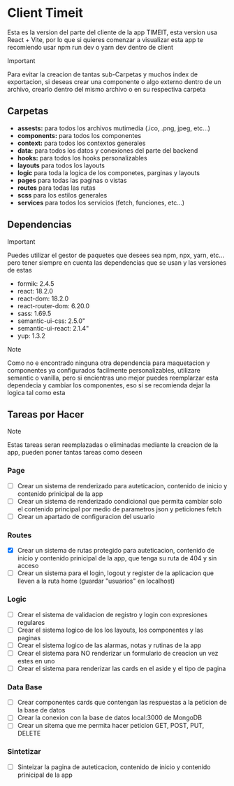# Client Timeit

Esta es la version del parte del cliente de la app TIMEIT, esta version usa React + Vite, por lo que si quieres comenzar a visualizar esta app te recomiendo usar npm run dev o yarn dev dentro de client

> [!IMPORTANT]
> Para evitar la creacion de tantas sub-Carpetas y muchos index de exportacion, si deseas crear una componente o algo externo dentro de un archivo, crearlo dentro del mismo archivo o en su respectiva carpeta

## Carpetas

- **assests:** para todos los archivos mutimedia (.ico, .png, jpeg, etc...)
- **components:** para todos los componentes
- **context:** para todos los contextos generales
- **data:** para todos los datos y conexiones del parte del backend
- **hooks:** para todos los hooks personalizables
- **layouts** para todos los layouts
- **logic** para toda la logica de los componetes, parginas y layouts
- **pages** para todas las paginas o vistas
- **routes** para todas las rutas
- **scss** para los estilos generales
- **services** para todos los servicios (fetch, funciones, etc...)

## Dependencias

> [!IMPORTANT]
> Puedes utilizar el gestor de paquetes que desees sea npm, npx, yarn, etc... pero tener siempre en cuenta las dependencias que se usan y las versiones de estas

- formik: 2.4.5
- react: 18.2.0
- react-dom: 18.2.0
- react-router-dom: 6.20.0
- sass: 1.69.5
- semantic-ui-css: 2.5.0"
- semantic-ui-react: 2.1.4"
- yup: 1.3.2

> [!NOTE]
> Como no e encontrado ninguna otra dependencia para maquetacion y componentes ya configurados facilmente personalizables, utilizare semantic o vanilla, pero si encientras uno mejor puedes reemplarzar esta dependecia y cambiar los componentes, eso si se recomienda dejar la logica tal como esta

## Tareas por Hacer

> [!NOTE]
> Estas tareas seran reemplazadas o eliminadas mediante la creacion de la app, pueden poner tantas tareas como deseen

### Page

- [ ] Crear un sistema de renderizado para auteticacion, contenido de inicio y contenido prinicipal de la app
- [ ] Crear un sistema de renderizado condicional que permita cambiar solo el contenido principal por medio de parametros json y peticiones fetch
- [ ] Crear un apartado de configuracion del usuario

### Routes

- [x] Crear un sistema de rutas protegido para auteticacion, contenido de inicio y contenido prinicipal de la app, que tenga su ruta de 404 y sin acceso
- [ ] Crear un sistema para el login, logout y register de la aplicacion que lleven a la ruta home (guardar "usuarios" en localhost)

### Logic

- [ ] Crear el sistema de validacion de registro y login con expresiones regulares
- [ ] Crear el sistema logico de los los layouts, los componentes y las paginas
- [ ] Crear el sistema logico de las alarmas, notas y rutinas de la app
- [ ] Crear el sistema para NO renderizar un formulario de creacion un vez estes en uno
- [ ] Crear el sistema para renderizar las cards en el aside y el tipo de pagina

### Data Base

- [ ] Crear componentes cards que contengan las respuestas a la peticion de la base de datos
- [ ] Crear la conexion con la base de datos local:3000 de MongoDB
- [ ] Crear un sitema que me permita hacer peticion GET, POST, PUT, DELETE

### Sintetizar

- [ ] Sinteizar la pagina de auteticacion, contenido de inicio y contenido prinicipal de la app
